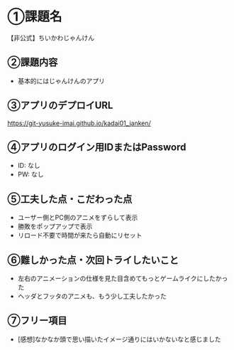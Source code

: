 # ①課題名
【非公式】ちいかわじゃんけん

## ②課題内容
- 基本的にはじゃんけんのアプリ

## ③アプリのデプロイURL
https://git-yusuke-imai.github.io/kadai01_janken/

## ④アプリのログイン用IDまたはPassword
- ID: なし
- PW: なし

## ⑤工夫した点・こだわった点
- ユーザー側とPC側のアニメをずらして表示
- 勝敗をポップアップで表示
- リロード不要で時間が来たら自動にリセット

## ⑥難しかった点・次回トライしたいこと
- 左右のアニメーションの仕様を見た目含めてもっとゲームライクにしたかった
- ヘッダとフッタのアニメも、もう少し工夫したかった


## ⑦フリー項目
- [感想]なかなか頭で思い描いたイメージ通りにはいかないなと感じました
